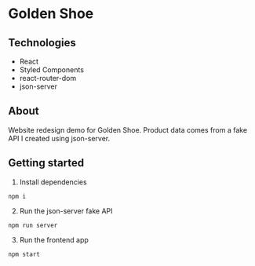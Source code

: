 # Golden Shoe

## Technologies

- React
- Styled Components
- react-router-dom
- json-server

## About

Website redesign demo for Golden Shoe.
Product data comes from a fake API I created using json-server.

## Getting started

1. Install dependencies

```
npm i
```
2. Run the json-server fake API
```
npm run server
```
3. Run the frontend app

```
npm start
```
